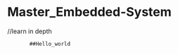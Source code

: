 # Master_Embedded-System
  
<Ahmed Mohamed Sanad>

//learn in depth <online diploma>

           ##Hello_world